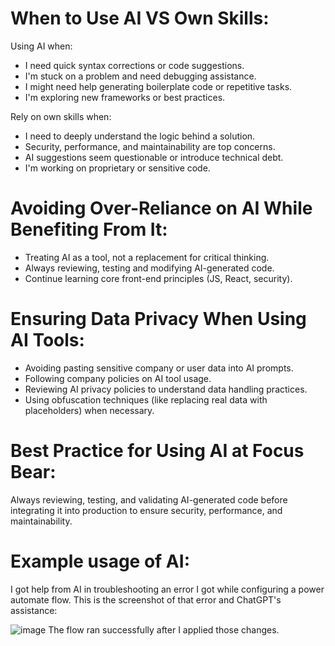 # When to Use AI VS Own Skills:

Using AI when:

- I need quick syntax corrections or code suggestions.
- I'm stuck on a problem and need debugging assistance.
- I might need help generating boilerplate code or repetitive tasks.
- I'm exploring new frameworks or best practices.

Rely on own skills when:

- I need to deeply understand the logic behind a solution.
- Security, performance, and maintainability are top concerns.
- AI suggestions seem questionable or introduce technical debt.
- I'm working on proprietary or sensitive code.

# Avoiding Over-Reliance on AI While Benefiting From It:

- Treating AI as a tool, not a replacement for critical thinking.
- Always reviewing, testing and modifying AI-generated code.
- Continue learning core front-end principles (JS, React, security).

# Ensuring Data Privacy When Using AI Tools:

- Avoiding pasting sensitive company or user data into AI prompts.
- Following company policies on AI tool usage.
- Reviewing AI privacy policies to understand data handling practices.
- Using obfuscation techniques (like replacing real data with placeholders) when necessary.

# Best Practice for Using AI at Focus Bear:

Always reviewing, testing, and validating AI-generated code before integrating it into production to ensure security, performance, and maintainability.

# Example usage of AI:
I got help from AI in troubleshooting an error I got while configuring a power automate flow. This is the screenshot of that error and ChatGPT's assistance:

![image](https://github.com/user-attachments/assets/d5682c37-8a96-4694-8cda-98e9eb6753c5)
The flow ran successfully after I applied those changes.
